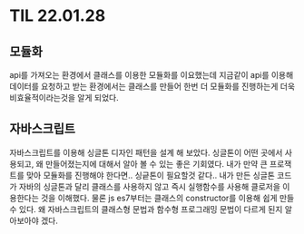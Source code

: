 # TIL 22.01.28

## 모듈화

api를 가져오는 환경에서 클래스를 이용한 모듈화를 이요했는데 지금같이 api를 이용해 데이터를 요청하고 받는 환경에서는 클래스를 만들어 한번 더 모듈화를 진행하는게 더욱 비효율적이라는것을 알게 되었다. 

## 자바스크립트

자바스크립트를 이용해 싱글톤 디자인 패턴을 설계 해 보았다. 싱글톤이 어떤 곳에서 사용되고, 왜 만들어졌는지에 대해서 알아 볼 수 있는 좋은 기회였다. 내가 만약 큰 프로잭트를 맞아 모듈화를 진행해야 한다면.. 싱긑톤이 필요할것 같다.. 내가 만든 싱글톤 코드가 자바의 싱글톤과 달리 클래스를 사용하지 않고 즉시 실행함수를 사용해 클로저을 이용한다는 것을 이해했다. 물론 js es7부터는 클래스의 constructor를 이용해 쉽게 만들 수 있다. 왜 자바스크립트의 클래스형 문법과 함수형 프로그래밍 문법이 다르게 된지 알아보아야 겠다.